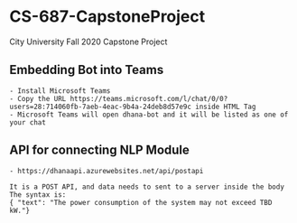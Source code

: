 # CS-687-CapstoneProject
City University Fall 2020 Capstone Project


## Embedding Bot into Teams ##
    - Install Microsoft Teams
    - Copy the URL https://teams.microsoft.com/l/chat/0/0?users=28:714060fb-7aeb-4eac-9b4a-24deb8d57e9c inside HTML Tag
    - Microsoft Teams will open dhana-bot and it will be listed as one of your chat

## API for connecting NLP Module ##
    - https://dhanaapi.azurewebsites.net/api/postapi

    It is a POST API, and data needs to sent to a server inside the body
    The syntax is:
    { "text": "The power consumption of the system may not exceed TBD kW."}
